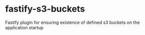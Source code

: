 # fastify-s3-buckets
Fastify plugin for ensuring existence of defined s3 buckets on the application startup

